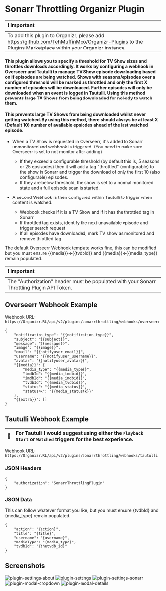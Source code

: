 # Sonarr Throttling Organizr Plugin

| :exclamation: Important                                                          |
|:---------------------------------------------------------------------------|
| To add this plugin to Organizr, please add https://github.com/TehMuffinMoo/Organizr-Plugins to the Plugins Marketplace within your Organizr instance. |

#### This plugin allows you to specify a threshold for TV Show sizes and throttles downloads accordingly. It works by configuring a webhook in Overseerr and Tautulli to manage TV Show episode downloading based on if episodes are being watched. Shows with seasons/episodes over a configured threshold will be marked as throttled and only the first X number of episodes will be downloaded. Further episodes will only be downloaded when an event is logged in Tautulli. Using this method prevents large TV Shows from being downloaded for nobody to watch them.
#### This prevents large TV Shows from being downloaded whilst never getting watched. By using this method, there should always be at least X (Default 10) number of available epsiodes ahead of the last watched episode.
- When a TV Show is requested in Overseerr, it's added to Sonarr unmonitored and webhook is triggered. (You need to make sure Overseerr is set to not monitor after adding)
  - If they exceed a configurable threshold (by default this is, 5 seasons or 25 epsisodes) then it will add a tag "throttled" (configurable) to the show in Sonarr and trigger the download of only the first 10 (also configurable) episodes.
   - If they are below threshold, the show is set to a normal monitored state and a full episode scan is started.
  
- A second Webhook is then configured within Tautulli to trigger when content is watched.
  - Webbook checks if it is a TV Show and if it has the throttled tag in Sonarr
  - If throttled tag exists, identify the next unavailable episode and trigger search request
  - If all episodes have downloaded, mark TV show as monitored and remove throttled tag


The default Overseerr Webhook template works fine, this can be modified but you must ensure {{media}}->{{tvdbId}} and {{media}}->{{media_type}} remain populated.

| :exclamation: Important                                                          |
|:---------------------------------------------------------------------------|
| The "Authorization" header must be populated with your Sonarr Throttling Plugin API Token. |


## Overseerr Webhook Example
Webhook URL: `https://OrganizrURL/api/v2/plugins/sonarrthrottling/webhooks/overseerr`

```
{
    "notification_type": "{{notification_type}}",
    "subject": "{{subject}}",
    "message": "{{message}}",
    "image": "{{image}}",
    "email": "{{notifyuser_email}}",
    "username": "{{notifyuser_username}}",
    "avatar": "{{notifyuser_avatar}}",
    "{{media}}": {
        "media_type": "{{media_type}}",
        "tmdbId": "{{media_tmdbid}}",
        "imdbId": "{{media_imdbid}}",
        "tvdbId": "{{media_tvdbid}}",
        "status": "{{media_status}}",
        "status4k": "{{media_status4k}}"
    },
    "{{extra}}": []
}
```

## Tautulli Webhook Example
| :memo:        | For Tautulli I would suggest using either the `Playback Start` or `Watched` triggers for the best experience. |
|---------------|:--------------------------------------------------------------------------------------------------------------|

Webhook URL: `https://OrganizrURL/api/v2/plugins/sonarrthrottling/webhooks/tautulli`

### JSON Headers
```
{
	"authorization": "SonarrThrottlingPlugin"
}
```

### JSON Data
This can follow whatever format you like, but you must ensure {tvdbId} and {media_type} remain populated.
```
{
    "action": "{action}",
    "title": "{title}",
    "username": "{username}",
    "mediaType": "{media_type}",
    "tvdbId": "{thetvdb_id}"
}
```

## Screenshots
![plugin-settings-about](https://user-images.githubusercontent.com/51195492/136164479-d06e8eff-6969-43e4-8b0b-92897e2ba142.png)
![plugin-settings](https://user-images.githubusercontent.com/51195492/136164475-ff9f7274-0bef-4368-9865-da9c4dbb4fcd.png)
![plugin-settings-sonarr](https://user-images.githubusercontent.com/51195492/136164481-2aedd17a-f042-431b-b3d8-b6a6b2b4e167.png)
![plugin-modal-dropdown](https://user-images.githubusercontent.com/51195492/136164487-2f33c921-998d-41bd-b0ff-3563ffd04531.png)
![plugin-modal-details](https://user-images.githubusercontent.com/51195492/136164486-9b422d2a-0d63-4b85-bf48-45c7eaf74667.png)
